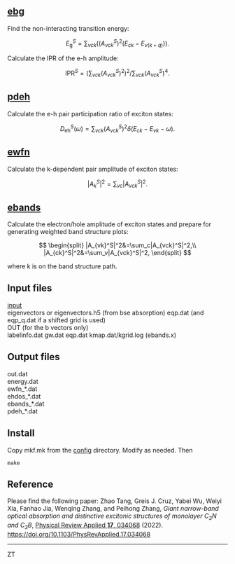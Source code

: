 ## [ebg](ebg.f90)

Find the non-interacting transition energy:

$$
E_\mathrm{g}^S=\sum_{vck}((A_{vck}^S)^2(E_{ck}-E_{v(k+q)})).
$$

Calculate the IPR of the e-h amplitude:

$$
\mathrm{IPR}^S=(\sum_{vck}(A_{vck}^S)^2)^2/\sum_{vck}(A_{vck}^S)^4.
$$

## [pdeh](pdeh.f90)

Calculate the e-h pair participation ratio of exciton states:

$$
D_\mathrm{eh}^S(\omega)=\sum_{vck}(A_{vck}^S)^2\delta(E_{ck}-E_{vk}-\omega).
$$

## [ewfn](ewfn.f90)

Calculate the k-dependent pair amplitude of exciton states:

$$
|A_k^S|^2=\sum_{vc}|A_{vck}^S|^2.
$$

## [ebands](ebands.f90)

Calculate the electron/hole amplitude of exciton states and
prepare for generating weighted band structure plots:

$$
\begin{split}
|A_{vk}^S|^2&=\sum_c|A_{vck}^S|^2,\\
|A_{ck}^S|^2&=\sum_v|A_{vck}^S|^2,
\end{split}
$$

where k is on the band structure path.

## Input files
[input](input)  
eigenvectors or eigenvectors.h5 (from bse absorption)
eqp.dat (and eqp\_q.dat if a shifted grid is used)  
OUT (for the b vectors only)  
labelinfo.dat gw.dat eqp.dat kmap.dat/kgrid.log (ebands.x)  

## Output files
out.dat  
energy.dat  
ewfn_\*.dat  
ehdos_\*.dat  
ebands_\*.dat  
pdeh_\*.dat  

## Install

Copy mkf.mk from the [config](config) directory. Modify as needed. Then 
```
make
```

## Reference

Please find the following paper:
Zhao Tang, Greis J. Cruz, Yabei Wu, Weiyi Xia, Fanhao Jia, Wenqing Zhang, and Peihong Zhang, *Giant narrow-band optical absorption and distinctive excitonic structures of monolayer C<sub>3</sub>N and C<sub>3</sub>B*, [Physical Review Applied **17**, 034068](https://doi.org/10.1103/PhysRevApplied.17.034068) (2022).
<https://doi.org/10.1103/PhysRevApplied.17.034068>

---

ZT
